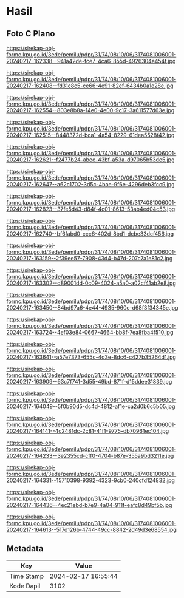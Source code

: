 # Hasil

## Foto C Plano

https://sirekap-obj-formc.kpu.go.id/3ede/pemilu/pdpr/31/74/08/10/06/3174081006001-20240217-162338--941a42de-fce7-4ca6-855d-4926304a454f.jpg

https://sirekap-obj-formc.kpu.go.id/3ede/pemilu/pdpr/31/74/08/10/06/3174081006001-20240217-162408--fd31c8c5-ce66-4e91-82ef-6434b0a1e28e.jpg

https://sirekap-obj-formc.kpu.go.id/3ede/pemilu/pdpr/31/74/08/10/06/3174081006001-20240217-162554--803e8b8a-14e0-4e00-9c17-3a611577d63e.jpg

https://sirekap-obj-formc.kpu.go.id/3ede/pemilu/pdpr/31/74/08/10/06/3174081006001-20240217-162515--8448372d-bca1-4a54-8229-61dea5528f42.jpg

https://sirekap-obj-formc.kpu.go.id/3ede/pemilu/pdpr/31/74/08/10/06/3174081006001-20240217-162621--f2477b24-abee-43bf-a53a-d97065b53de5.jpg

https://sirekap-obj-formc.kpu.go.id/3ede/pemilu/pdpr/31/74/08/10/06/3174081006001-20240217-162647--a62c1702-3d5c-4bae-9f6e-4296deb3fcc9.jpg

https://sirekap-obj-formc.kpu.go.id/3ede/pemilu/pdpr/31/74/08/10/06/3174081006001-20240217-162823--37fe5d43-d84f-4c01-8613-53ab4ed04c53.jpg

https://sirekap-obj-formc.kpu.go.id/3ede/pemilu/pdpr/31/74/08/10/06/3174081006001-20240217-162740--bf6fabd0-ccc6-402d-8bd1-dcbe33dcf456.jpg

https://sirekap-obj-formc.kpu.go.id/3ede/pemilu/pdpr/31/74/08/10/06/3174081006001-20240217-163159--2f39ee57-7908-43d4-b47d-207c7a1e81c2.jpg

https://sirekap-obj-formc.kpu.go.id/3ede/pemilu/pdpr/31/74/08/10/06/3174081006001-20240217-163302--d89001dd-0c09-4024-a5a0-a02cf41ab2e8.jpg

https://sirekap-obj-formc.kpu.go.id/3ede/pemilu/pdpr/31/74/08/10/06/3174081006001-20240217-163450--84bd97a6-4e44-4935-960c-d68f3f34345e.jpg

https://sirekap-obj-formc.kpu.go.id/3ede/pemilu/pdpr/31/74/08/10/06/3174081006001-20240217-163724--4ef03e84-0667-4664-bb8f-7ea8fba4f510.jpg

https://sirekap-obj-formc.kpu.go.id/3ede/pemilu/pdpr/31/74/08/10/06/3174081006001-20240217-163641--a57e7373-655c-4d3e-8dc6-c427b35264d1.jpg

https://sirekap-obj-formc.kpu.go.id/3ede/pemilu/pdpr/31/74/08/10/06/3174081006001-20240217-163909--63c7f741-3d55-49bd-871f-d15ddee31839.jpg

https://sirekap-obj-formc.kpu.go.id/3ede/pemilu/pdpr/31/74/08/10/06/3174081006001-20240217-164049--5f0b90d5-dc4d-4812-af1e-ca2d0b6c5b05.jpg

https://sirekap-obj-formc.kpu.go.id/3ede/pemilu/pdpr/31/74/08/10/06/3174081006001-20240217-164141--4c2481dc-2c81-41f1-9775-db70961ec104.jpg

https://sirekap-obj-formc.kpu.go.id/3ede/pemilu/pdpr/31/74/08/10/06/3174081006001-20240217-164233--3e2355cd-cff0-4704-b87e-355a9bd3211e.jpg

https://sirekap-obj-formc.kpu.go.id/3ede/pemilu/pdpr/31/74/08/10/06/3174081006001-20240217-164331--15710398-9392-4323-9cb0-240cfd124832.jpg

https://sirekap-obj-formc.kpu.go.id/3ede/pemilu/pdpr/31/74/08/10/06/3174081006001-20240217-164436--4ec21ebd-b7e9-4a04-911f-eafc8d49bf5b.jpg

https://sirekap-obj-formc.kpu.go.id/3ede/pemilu/pdpr/31/74/08/10/06/3174081006001-20240217-164613--517d126b-4744-49cc-8842-2d49d3e68554.jpg


## Metadata

| Key        | Value               |
| ---------- | ------------------- |
| Time Stamp | 2024-02-17 16:55:44 |
| Kode Dapil | 3102                |



